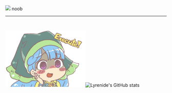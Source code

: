 
<head><link rel = "stylesheet" href = "styles.css"></head> 


<div class = "stuff"><img width = 18px src = "https://upload.wikimedia.org/wikipedia/commons/1/18/ISO_C%2B%2B_Logo.svg" > noob</div> 

<!--<video autoplay loop muted class = "BG" src = "IMStage6ABackground.mp4"> </video> -->



---

</br>

<img width = 250em src = "OhExecute.png" >![Lyrenide's GitHub stats](https://github-readme-stats.vercel.app/api?username=Lyrenide&show_icons=true&theme=radical)




<!-- <div style = "position: absolute; top: -80px; left: -30px; z-index: -1"><img width = 2000px class = "gif" width = 20px src = "TH8S6Background.gif"> </div> -->
